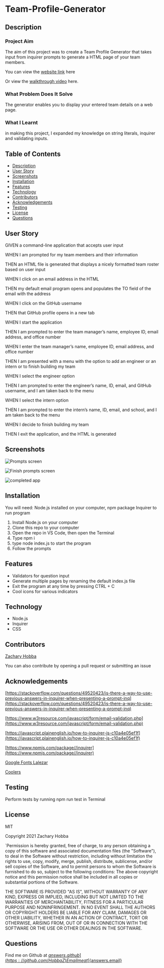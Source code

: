 # Team-Profile-Generator

## Description
<h3>Project Aim</h3>
The aim of this project was to create a Team Profile Generator that takes input from inquirer prompts to generate a HTML page of your team members.

You can view the [website link](https://github.com/HobbaZ/Team-Profile-Generator) here

Or view the [walkthrough video](https://youtu.be/1sRHl2PvbLU) here.

<h3>What Problem Does It Solve</h3>
The generator enables you to display your entered team details on a web page.
<h3>What I Learnt</h3>
in making this project, I expanded my knowledge on string literals, inquirer and validating inputs.

## Table of Contents
- [Description](#description)
- [User Story](#user-story)
- [Screenshots](#screenshots)
- [Installation](#installation)
- [Features](#features)
- [Technology](#technology)
- [Contributors](#contributors)
- [Acknowledgements](#acknowledgements)
- [Testing](#testing)
- [License](#license)
- [Questions](#questions)

## User Story
GIVEN a command-line application that accepts user input

WHEN I am prompted for my team members and their information

THEN an HTML file is generated that displays a nicely formatted team roster based on user input

WHEN I click on an email address in the HTML

THEN my default email program opens and populates the TO field of the email with the address

WHEN I click on the GitHub username

THEN that GitHub profile opens in a new tab

WHEN I start the application

THEN I am prompted to enter the team manager’s name, employee ID, email address, and office number

WHEN I enter the team manager’s name, employee ID, email address, and office number

THEN I am presented with a menu with the option to add an engineer or an intern or to finish building my team

WHEN I select the engineer option

THEN I am prompted to enter the engineer’s name, ID, email, and GitHub username, and I am taken back to the menu

WHEN I select the intern option

THEN I am prompted to enter the intern’s name, ID, email, and school, and I am taken back to the menu

WHEN I decide to finish building my team

THEN I exit the application, and the HTML is generated

## Screenshots
![Prompts screen](./assets/images/prompts.PNG)

![Finish prompts screen](./assets/images/promptsFinish.PNG)

![completed app](./assets/images/fullWebpage.png)

## Installation
You will need: 
Node.js installed on your computer, npm package Inquirer to run program

1. Install Node.js on your computer
2. Clone this repo to your computer
3. Open the repo in VS Code, then open the Terminal
4. Type npm i
5. type node index.js to start the program
6. Follow the prompts

## Features
- Validators for question input
- Generate multiple pages by renaming the default index.js file
- Exit the program at any time by pressing CTRL + C
- Cool icons for various indicators

## Technology
- Node.js
- Inquirer
- CSS

## Contributors
[Zachary Hobba](https://github.com/HobbaZ)

You can also contribute by opening a pull request or submitting an issue

## Acknowledgements
[https://stackoverflow.com/questions/49520423/is-there-a-way-to-use-previous-answers-in-inquirer-when-presenting-a-prompt-inq](https://stackoverflow.com/questions/49520423/is-there-a-way-to-use-previous-answers-in-inquirer-when-presenting-a-prompt-inq)

[https://www.w3resource.com/javascript/form/email-validation.php](https://www.w3resource.com/javascript/form/email-validation.php)

[https://javascript.plainenglish.io/how-to-inquirer-js-c10a4e05ef1f](https://javascript.plainenglish.io/how-to-inquirer-js-c10a4e05ef1f)

[https://www.npmjs.com/package//inquirer](https://www.npmjs.com/package//inquirer)

[Google Fonts Lalezar](https://fonts.google.com/specimen/Lalezar?category=Display#standard-styles)

[Coolers](https://coolors.co/)

## Testing
Perform tests by running npm run test in Terminal

## License
MIT

Copyright 2021 Zachary Hobba

`Permission is hereby granted, free of charge, to any person obtaining a copy of this software and associated documentation files (the "Software"), to deal in the Software without restriction, including without limitation the rights to use, copy, modify, merge, publish, distribute, sublicense, and/or sell copies of the Software, and to permit persons to whom the Software is furnished to do so, subject to the following conditions:
The above copyright notice and this permission notice shall be included in all copies or substantial portions of the Software.
    
THE SOFTWARE IS PROVIDED "AS IS", WITHOUT WARRANTY OF ANY KIND, EXPRESS OR IMPLIED, INCLUDING BUT NOT LIMITED TO THE WARRANTIES OF MERCHANTABILITY, FITNESS FOR A PARTICULAR PURPOSE AND NONINFRINGEMENT. IN NO EVENT SHALL THE AUTHORS OR COPYRIGHT HOLDERS BE LIABLE FOR ANY CLAIM, DAMAGES OR OTHER LIABILITY, WHETHER IN AN ACTION OF CONTRACT, TORT OR OTHERWISE, ARISING FROM, OUT OF OR IN CONNECTION WITH THE SOFTWARE OR THE USE OR OTHER DEALINGS IN THE SOFTWARE.

## Questions
Find me on Github at [${answers.github}](https://github.com/HobbaZ)
Email me at [${answers.email}](zachobba@gmail.com)